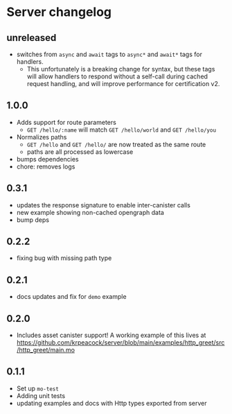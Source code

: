 # Server changelog

## unreleased

- switches from `async` and `await` tags to `async*` and `await*` tags for handlers.
  - This unfortunately is a breaking change for syntax, but these tags will allow handlers to respond without a self-call during cached request handling, and will improve performance for certification v2.

## 1.0.0

- Adds support for route parameters
  - `GET /hello/:name` will match `GET /hello/world` and `GET /hello/you`
- Normalizes paths
    - `GET /hello` and `GET /hello/` are now treated as the same route
    - paths are all processed as lowercase
- bumps dependencies
- chore: removes logs

## 0.3.1

- updates the response signature to enable inter-canister calls
- new example showing non-cached opengraph data
- bump deps

## 0.2.2

- fixing bug with missing path type

## 0.2.1

- docs updates and fix for `demo` example

## 0.2.0

- Includes asset canister support! A working example of this lives at https://github.com/krpeacock/server/blob/main/examples/http_greet/src/http_greet/main.mo

## 0.1.1

- Set up `mo-test`
- Adding unit tests
- updating examples and docs with Http types exported from server

